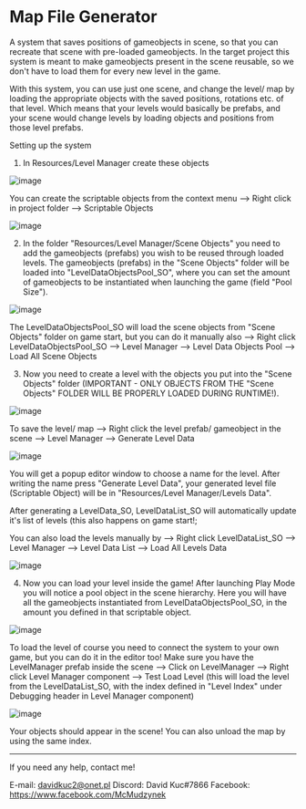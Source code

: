 # Map File Generator
 A system that saves positions of gameobjects in scene, so that you can recreate that scene with pre-loaded gameobjects.
 In the target project this system is meant to make gameobjects present in the scene reusable, so we don't have to load them for every new level in the game.
 
 With this system, you can use just one scene, and change the level/ map by loading the appropriate objects with the saved positions, rotations etc. of that level.
 Which means that your levels would basically be prefabs, and your scene would change levels by loading objects and positions from those level prefabs.
 
 Setting up the system
 1. In Resources/Level Manager create these objects
 
![image](https://user-images.githubusercontent.com/91789757/211810715-f127c768-8e1d-4ec3-a13f-121d731640a9.png)

You can create the scriptable objects from the context menu --> Right click in project folder --> Scriptable Objects

![image](https://user-images.githubusercontent.com/91789757/211813403-502df3b6-4ada-479e-b665-7b42da9465cf.png)

2. In the folder "Resources/Level Manager/Scene Objects" you need to add the gameobjects (prefabs) you wish to be reused through loaded levels.
The gameobjects (prefabs) in the "Scene Objects" folder will be loaded into "LevelDataObjectsPool_SO", where you can set the amount of gameobjects to be instantiated when launching the game (field "Pool Size").

![image](https://user-images.githubusercontent.com/91789757/211814345-de4a3806-08f4-46af-9ec0-b2ba885f6670.png)

The LevelDataObjectsPool_SO will load the scene objects from "Scene Objects" folder on game start, but you can do it manually also --> Right click LevelDataObjectsPool_SO -->  Level Manager --> Level Data Objects Pool --> Load All Scene Objects

3. Now you need to create a level with the objects you put into the "Scene Objects" folder (IMPORTANT - ONLY OBJECTS FROM THE "Scene Objects" FOLDER WILL BE PROPERLY LOADED DURING RUNTIME!).

![image](https://user-images.githubusercontent.com/91789757/211815044-4599c84b-4cc0-4ce2-8df7-fc5d400c4b2c.png)

To save the level/ map --> Right click the level prefab/ gameobject in the scene --> Level Manager --> Generate Level Data

![image](https://user-images.githubusercontent.com/91789757/211816045-e702d500-edc0-4dc5-b948-2851e078405f.png)

You will get a popup editor window to choose a name for the level. After writing the name press "Generate Level Data", your generated level file (Scriptable Object) will be in "Resources/Level Manager/Levels Data".

After generating a LevelData_SO, LevelDataList_SO will automatically update it's list of levels (this also happens on game start!;

You can also load the levels manually by --> Right click LevelDataList_SO -->  Level Manager --> Level Data List --> Load All Levels Data

![image](https://user-images.githubusercontent.com/91789757/211820902-84c0b2f2-7286-48cf-89f1-4281ef5c337b.png)


4. Now you can load your level inside the game! 
After launching Play Mode you will notice a pool object in the scene hierarchy. Here you will have all the gameobjects instantiated from LevelDataObjectsPool_SO, in the amount you defined in that scriptable object.

![image](https://user-images.githubusercontent.com/91789757/211819135-26915c6f-c29c-445f-abb1-1c310c6ac7a7.png)

To load the level of course you need to connect the system to your own game, but you can do it in the editor too!
Make sure you have the LevelManager prefab inside the scene --> Click on LevelManager --> Right click Level Manager component --> Test Load Level (this will load the level from the LevelDataList_SO, with the index defined in "Level Index" under Debugging header in Level Manager component)

![image](https://user-images.githubusercontent.com/91789757/211820094-6aef3cd3-de32-4fb0-8e8c-00497ab27476.png)

Your objects should appear in the scene!
You can also unload the map by using the same index.

------------------------------

If you need any help, contact me!

E-mail: davidkuc2@onet.pl
Discord: David Kuc#7866
Facebook: https://www.facebook.com/McMudzynek

